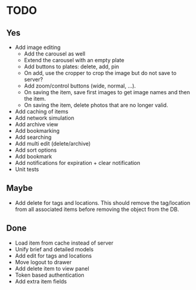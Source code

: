 # TODO

## Yes

- Add image editing
  - Add the carousel as well
  - Extend the carousel with an empty plate
  - Add buttons to plates: delete, add, pin
  - On add, use the cropper to crop the image but do not save to server?
  - Add zoom/control buttons (wide, normal, ...).
  - On saving the item, save first images to get image names and then the item.
  - On saving the item, delete photos that are no longer valid.
- Add caching of items
- Add network simulation
- Add archive view
- Add bookmarking
- Add searching
- Add multi edit (delete/archive)
- Add sort options
- Add bookmark
- Add notifications for expiration + clear notification
- Unit tests

## Maybe

- Add delete for tags and locations. 
This should remove the tag/location from all associated
items before removing the object from the DB.

## Done

- Load item from cache instead of server
- Unify brief and detailed models
- Add edit for tags and locations
- Move logout to drawer
- Add delete item to view panel
- Token based authentication
- Add extra item fields